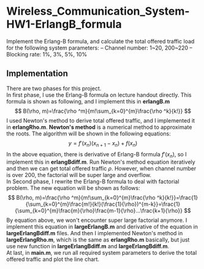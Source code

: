 # Wireless_Communication_System-HW1-ErlangB_formula
Implement the Erlang-B formula, and calculate the total offered traffic load for the following system parameters:
– Channel number: 1~20, 200~220
– Blocking rate: 1%, 3%, 5%, 10%

## Implementation
There are two phases for this project. </br>
In first phase, I use the Erlang-B formula on lecture handout directly. This formula is shown as following, and I implement this in  **erlangB.m** </br>
$$ B(\rho, m)=\frac{\rho ^m}{m!\sum_{k=0}^{m}\frac{\rho ^k}{k!}} $$
I used Newton's method to derive total offered traffic, and I implemented it in **erlangRho.m**. **Newton's method** is a numerical method to approximate the roots. The algorithm will be shown in the following equations: </br>
$$ y=f'(x_n)(x_{n+1}-x_n)+f(x_n) $$
In the above equation, there is derivative of Erlang-B formula $f'(x_n)$, so I implement this in **erlangBdiff.m**. Run Newton's method equation iteratively and then we can get total offered traffic $\rho$.  However, when channel number is over 200, the factorial will be super large and overflow. </br>
In Second phase, I rewrite the Erlang-B formula to deal with factorial problem. The new equation will be shown as follows: </br>
$$ B(\rho, m)=\frac{\rho ^m}{m!\sum_{k=0}^{m}\frac{\rho ^k}{k!}}=\frac{1}{\sum_{k=0}^{m}\frac{m!}{k!}(\frac{1}{\rho})^{m-k}}=\frac{1}{\sum_{k=0}^{m}\frac{m}{\rho}\frac{m-1}{\rho}...\frac{k+1}{\rho}} $$
By equation above, we won't encounter super large factorial anymore. I implement this equation in **largeErlangB.m** and derivative of the equation in **largeErlangBdiff.m** files. And then I implemented Newton's method in **largeErlangRho.m**, which is the same as **erlangRho.m** basically, but just use new function in **largeErlangBdiff.m** and **largeErlangBdiff.m**. </br>
At last, in **main.m**, we run all required system parameters to derive the total offered traffic and plot the line chart.
